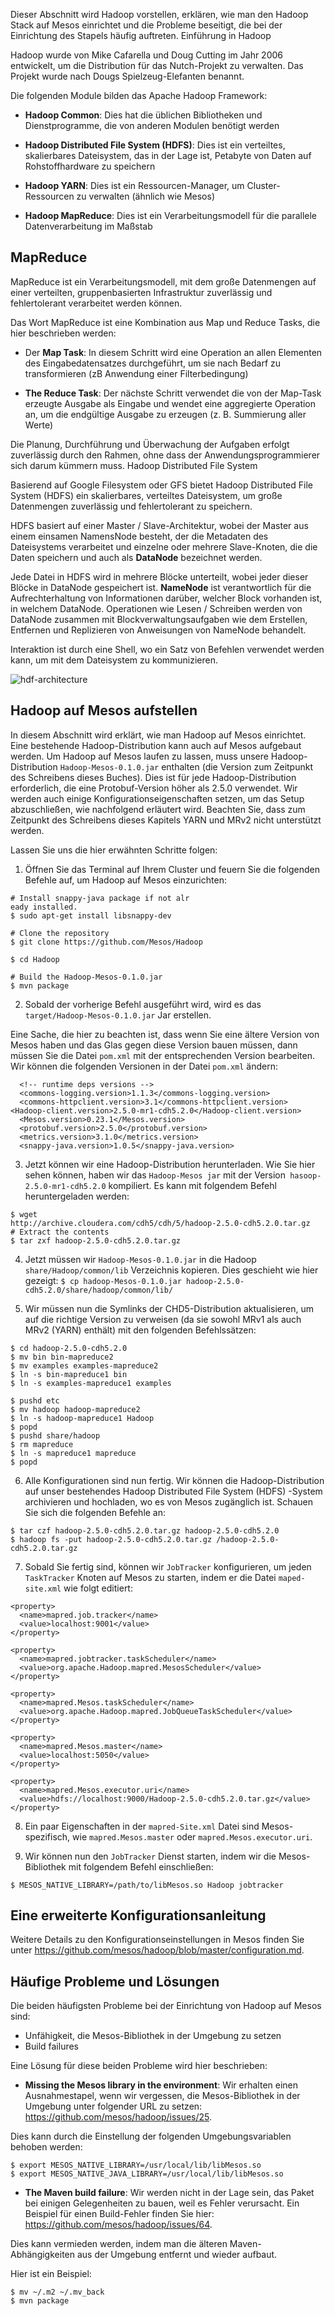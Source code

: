 Dieser Abschnitt wird Hadoop vorstellen, erklären, wie man den Hadoop Stack auf Mesos einrichtet und die Probleme beseitigt, die bei der Einrichtung des Stapels häufig auftreten.
Einführung in Hadoop

Hadoop wurde von Mike Cafarella und Doug Cutting im Jahr 2006 entwickelt, um die Distribution für das Nutch-Projekt zu verwalten. Das Projekt wurde nach Dougs Spielzeug-Elefanten benannt.

Die folgenden Module bilden das Apache Hadoop Framework:

* **Hadoop Common**: Dies hat die üblichen Bibliotheken und Dienstprogramme, die von anderen Modulen benötigt werden

* **Hadoop Distributed File System (HDFS)**: Dies ist ein verteiltes, skalierbares Dateisystem, das in der Lage ist, Petabyte von Daten auf Rohstoffhardware zu speichern

* **Hadoop YARN**: Dies ist ein Ressourcen-Manager, um Cluster-Ressourcen zu verwalten (ähnlich wie Mesos)

* **Hadoop MapReduce**: Dies ist ein Verarbeitungsmodell für die parallele Datenverarbeitung im Maßstab


## MapReduce

MapReduce ist ein Verarbeitungsmodell, mit dem große Datenmengen auf einer verteilten, gruppenbasierten Infrastruktur zuverlässig und fehlertolerant verarbeitet werden können.

Das Wort MapReduce ist eine Kombination aus Map und Reduce Tasks, die hier beschrieben werden:

* Der **Map Task**: In diesem Schritt wird eine Operation an allen Elementen des Eingabedatensatzes durchgeführt, um sie nach Bedarf zu transformieren (zB Anwendung einer Filterbedingung)

* **The Reduce Task**: Der nächste Schritt verwendet die von der Map-Task erzeugte Ausgabe als Eingabe und wendet eine aggregierte Operation an, um die endgültige Ausgabe zu erzeugen (z. B. Summierung aller Werte)

Die Planung, Durchführung und Überwachung der Aufgaben erfolgt zuverlässig durch den Rahmen, ohne dass der Anwendungsprogrammierer sich darum kümmern muss.
Hadoop Distributed File System

Basierend auf Google Filesystem oder GFS bietet Hadoop Distributed File System (HDFS) ein skalierbares, verteiltes Dateisystem, um große Datenmengen zuverlässig und fehlertolerant zu speichern.

HDFS basiert auf einer Master / Slave-Architektur, wobei der Master aus einem einsamen NamensNode besteht, der die Metadaten des Dateisystems verarbeitet und einzelne oder mehrere Slave-Knoten, die die Daten speichern und auch als **DataNode** bezeichnet werden.

Jede Datei in HDFS wird in mehrere Blöcke unterteilt, wobei jeder dieser Blöcke in DataNode gespeichert ist. **NameNode** ist verantwortlich für die Aufrechterhaltung von Informationen darüber, welcher Block vorhanden ist, in welchem ​​DataNode. Operationen wie Lesen / Schreiben werden von DataNode zusammen mit Blockverwaltungsaufgaben wie dem Erstellen, Entfernen und Replizieren von Anweisungen von NameNode behandelt.

Interaktion ist durch eine Shell, wo ein Satz von Befehlen verwendet werden kann, um mit dem Dateisystem zu kommunizieren.

![hdf-architecture](https://www.packtpub.com/graphics/9781785886249/graphics/B05186_08_01.jpg)

## Hadoop auf Mesos aufstellen

In diesem Abschnitt wird erklärt, wie man Hadoop auf Mesos einrichtet. Eine bestehende Hadoop-Distribution kann auch auf Mesos aufgebaut werden. Um Hadoop auf Mesos laufen zu lassen, muss unsere Hadoop-Distribution `Hadoop-Mesos-0.1.0.jar` enthalten (die Version zum Zeitpunkt des Schreibens dieses Buches). Dies ist für jede Hadoop-Distribution erforderlich, die eine Protobuf-Version höher als 2.5.0 verwendet. Wir werden auch einige Konfigurationseigenschaften setzen, um das Setup abzuschließen, wie nachfolgend erläutert wird. Beachten Sie, dass zum Zeitpunkt des Schreibens dieses Kapitels YARN und MRv2 nicht unterstützt werden.

Lassen Sie uns die hier erwähnten Schritte folgen:

1. Öffnen Sie das Terminal auf Ihrem Cluster und feuern Sie die folgenden Befehle auf, um Hadoop auf Mesos einzurichten:
```
# Install snappy-java package if not alr
eady installed.
$ sudo apt-get install libsnappy-dev

# Clone the repository
$ git clone https://github.com/Mesos/Hadoop

$ cd Hadoop

# Build the Hadoop-Mesos-0.1.0.jar
$ mvn package
```

2. Sobald der vorherige Befehl ausgeführt wird, wird es das `target/Hadoop-Mesos-0.1.0.jar` Jar erstellen.

Eine Sache, die hier zu beachten ist, dass wenn Sie eine ältere Version von Mesos haben und das Glas gegen diese Version bauen müssen, dann müssen Sie die Datei `pom.xml` mit der entsprechenden Version bearbeiten. Wir können die folgenden Versionen in der Datei `pom.xml` ändern:
```
  <!-- runtime deps versions -->
  <commons-logging.version>1.1.3</commons-logging.version>
  <commons-httpclient.version>3.1</commons-httpclient.version>
<Hadoop-client.version>2.5.0-mr1-cdh5.2.0</Hadoop-client.version>
  <Mesos.version>0.23.1</Mesos.version>
  <protobuf.version>2.5.0</protobuf.version>
  <metrics.version>3.1.0</metrics.version>
  <snappy-java.version>1.0.5</snappy-java.version>
```

3. Jetzt können wir eine Hadoop-Distribution herunterladen. Wie Sie hier sehen können, haben wir das `Hadoop-Mesos jar` mit der Version` hasoop-2.5.0-mr1-cdh5.2.0` kompiliert. Es kann mit folgendem Befehl heruntergeladen werden:
```
$ wget 
http://archive.cloudera.com/cdh5/cdh/5/hadoop-2.5.0-cdh5.2.0.tar.gz
# Extract the contents
$ tar zxf hadoop-2.5.0-cdh5.2.0.tar.gz
```

4. Jetzt müssen wir `Hadoop-Mesos-0.1.0.jar` in die Hadoop `share/Hadoop/common/lib` Verzeichnis kopieren. Dies geschieht wie hier gezeigt:
`$ cp hadoop-Mesos-0.1.0.jar hadoop-2.5.0-cdh5.2.0/share/hadoop/common/lib/`

5. Wir müssen nun die Symlinks der CHD5-Distribution aktualisieren, um auf die richtige Version zu verweisen (da sie sowohl MRv1 als auch MRv2 (YARN) enthält) mit den folgenden Befehlssätzen:
```
$ cd hadoop-2.5.0-cdh5.2.0
$ mv bin bin-mapreduce2
$ mv examples examples-mapreduce2 
$ ln -s bin-mapreduce1 bin
$ ln -s examples-mapreduce1 examples

$ pushd etc
$ mv hadoop hadoop-mapreduce2
$ ln -s hadoop-mapreduce1 Hadoop
$ popd
$ pushd share/hadoop
$ rm mapreduce
$ ln -s mapreduce1 mapreduce
$ popd 
```

6. Alle Konfigurationen sind nun fertig. Wir können die Hadoop-Distribution auf unser bestehendes Hadoop Distributed File System (HDFS) -System archivieren und hochladen, wo es von Mesos zugänglich ist. Schauen Sie sich die folgenden Befehle an:

```
$ tar czf hadoop-2.5.0-cdh5.2.0.tar.gz hadoop-2.5.0-cdh5.2.0
$ hadoop fs -put hadoop-2.5.0-cdh5.2.0.tar.gz /hadoop-2.5.0-cdh5.2.0.tar.gz
```

7. Sobald Sie fertig sind, können wir `JobTracker` konfigurieren, um jeden `TaskTracker` Knoten auf Mesos zu starten, indem er die Datei `maped-site.xml` wie folgt editiert:
```
<property>
  <name>mapred.job.tracker</name>
  <value>localhost:9001</value>
</property>

<property>
  <name>mapred.jobtracker.taskScheduler</name>
  <value>org.apache.Hadoop.mapred.MesosScheduler</value>
</property>

<property>
  <name>mapred.Mesos.taskScheduler</name>
  <value>org.apache.Hadoop.mapred.JobQueueTaskScheduler</value>
</property>

<property>
  <name>mapred.Mesos.master</name>
  <value>localhost:5050</value>
</property>

<property>
  <name>mapred.Mesos.executor.uri</name>
  <value>hdfs://localhost:9000/Hadoop-2.5.0-cdh5.2.0.tar.gz</value>
</property>
```
8. Ein paar Eigenschaften in der `mapred-Site.xml` Datei sind Mesos-spezifisch, wie `mapred.Mesos.master` oder `mapred.Mesos.executor.uri`.

9. Wir können nun den `JobTracker` Dienst starten, indem wir die Mesos-Bibliothek mit folgendem Befehl einschließen:

`$ MESOS_NATIVE_LIBRARY=/path/to/libMesos.so Hadoop jobtracker`


## Eine erweiterte Konfigurationsanleitung

Weitere Details zu den Konfigurationseinstellungen in Mesos finden Sie unter https://github.com/mesos/hadoop/blob/master/configuration.md.

## Häufige Probleme und Lösungen

Die beiden häufigsten Probleme bei der Einrichtung von Hadoop auf Mesos sind:

* Unfähigkeit, die Mesos-Bibliothek in der Umgebung zu setzen
* Build failures

Eine Lösung für diese beiden Probleme wird hier beschrieben:
* **Missing the Mesos library in the environment**: Wir erhalten einen Ausnahmestapel, wenn wir vergessen, die Mesos-Bibliothek in der Umgebung unter folgender URL zu setzen: https://github.com/mesos/hadoop/issues/25.

Dies kann durch die Einstellung der folgenden Umgebungsvariablen behoben werden:
```
$ export MESOS_NATIVE_LIBRARY=/usr/local/lib/libMesos.so
$ export MESOS_NATIVE_JAVA_LIBRARY=/usr/local/lib/libMesos.so
```

* **The Maven build failure**: Wir werden nicht in der Lage sein, das Paket bei einigen Gelegenheiten zu bauen, weil es Fehler verursacht. Ein Beispiel für einen Build-Fehler finden Sie hier: https://github.com/mesos/hadoop/issues/64.

Dies kann vermieden werden, indem man die älteren Maven-Abhängigkeiten aus der Umgebung entfernt und wieder aufbaut.

Hier ist ein Beispiel:
```
$ mv ~/.m2 ~/.mv_back
$ mvn package
```

